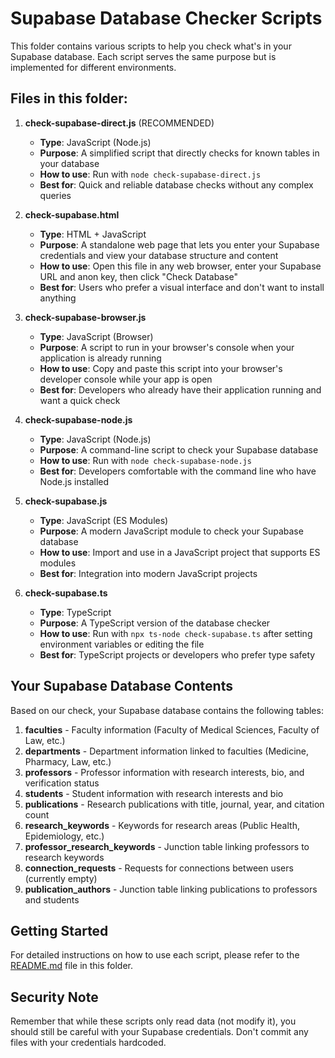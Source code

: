 # Supabase Database Checker Scripts

This folder contains various scripts to help you check what's in your Supabase database. Each script serves the same purpose but is implemented for different environments.

## Files in this folder:

1. **check-supabase-direct.js** (RECOMMENDED)
   - **Type**: JavaScript (Node.js)
   - **Purpose**: A simplified script that directly checks for known tables in your database
   - **How to use**: Run with `node check-supabase-direct.js`
   - **Best for**: Quick and reliable database checks without any complex queries

2. **check-supabase.html**
   - **Type**: HTML + JavaScript
   - **Purpose**: A standalone web page that lets you enter your Supabase credentials and view your database structure and content
   - **How to use**: Open this file in any web browser, enter your Supabase URL and anon key, then click "Check Database"
   - **Best for**: Users who prefer a visual interface and don't want to install anything

3. **check-supabase-browser.js**
   - **Type**: JavaScript (Browser)
   - **Purpose**: A script to run in your browser's console when your application is already running
   - **How to use**: Copy and paste this script into your browser's developer console while your app is open
   - **Best for**: Developers who already have their application running and want a quick check

4. **check-supabase-node.js**
   - **Type**: JavaScript (Node.js)
   - **Purpose**: A command-line script to check your Supabase database
   - **How to use**: Run with `node check-supabase-node.js`
   - **Best for**: Developers comfortable with the command line who have Node.js installed

5. **check-supabase.js**
   - **Type**: JavaScript (ES Modules)
   - **Purpose**: A modern JavaScript module to check your Supabase database
   - **How to use**: Import and use in a JavaScript project that supports ES modules
   - **Best for**: Integration into modern JavaScript projects

6. **check-supabase.ts**
   - **Type**: TypeScript
   - **Purpose**: A TypeScript version of the database checker
   - **How to use**: Run with `npx ts-node check-supabase.ts` after setting environment variables or editing the file
   - **Best for**: TypeScript projects or developers who prefer type safety

## Your Supabase Database Contents

Based on our check, your Supabase database contains the following tables:

1. **faculties** - Faculty information (Faculty of Medical Sciences, Faculty of Law, etc.)
2. **departments** - Department information linked to faculties (Medicine, Pharmacy, Law, etc.)
3. **professors** - Professor information with research interests, bio, and verification status
4. **students** - Student information with research interests and bio
5. **publications** - Research publications with title, journal, year, and citation count
6. **research_keywords** - Keywords for research areas (Public Health, Epidemiology, etc.)
7. **professor_research_keywords** - Junction table linking professors to research keywords
8. **connection_requests** - Requests for connections between users (currently empty)
9. **publication_authors** - Junction table linking publications to professors and students

## Getting Started

For detailed instructions on how to use each script, please refer to the [README.md](./README.md) file in this folder.

## Security Note

Remember that while these scripts only read data (not modify it), you should still be careful with your Supabase credentials. Don't commit any files with your credentials hardcoded. 
